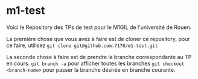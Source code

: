 # m1-test

Voici le Repository des TPs de test pour le M1GIL de l'université de Rouen.

La première chose que vous avez à faire est de cloner ce repository, pour ce faire, utilisez
`git clone git@github.com:7170/m1-test.git`

La seconde chose à faire est de prendre la branche correspondante au TP en cours.
`git branch -a` pour afficher toutes les branches
`git checkout <branch-name>` pour passer la branche désirée en branche courante.
